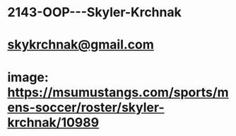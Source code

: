 # 2143-OOP---Skyler-Krchnak
# skykrchnak@gmail.com
# image: https://msumustangs.com/sports/mens-soccer/roster/skyler-krchnak/10989
